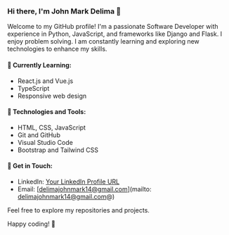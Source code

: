 ### Hi there, I'm John Mark Delima 👋

Welcome to my GitHub profile! I'm a passionate Software Developer with experience in Python, JavaScript, and frameworks like Django and Flask. I enjoy problem solving. I am constantly learning and exploring new technologies to enhance my skills.

#### 🌱 Currently Learning:
- React.js and Vue.js
- TypeScript
- Responsive web design 

#### 🔭 Technologies and Tools:
- HTML, CSS, JavaScript
- Git and GitHub
- Visual Studio Code
- Bootstrap and Tailwind CSS

#### 💬 Get in Touch:
- LinkedIn: [Your LinkedIn Profile URL](https://www.linkedin.com/in/delimajohnmark)
- Email: [delimajohnmark14@gmail.com](mailto: delimajohnmark14@gmail.com@)

Feel free to explore my repositories and projects. 

Happy coding! 🚀
